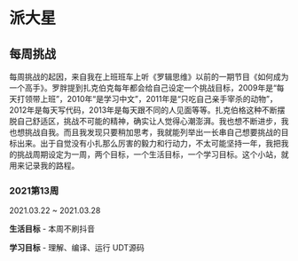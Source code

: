 # 派大星

## 每周挑战

每周挑战的起因，来自我在上班班车上听《罗辑思维》以前的一期节目《如何成为一个高手》。罗胖提到扎克伯克每年都会给自己设定一个挑战目标，2009年是“每天打领带上班”，2010年“是学习中文”，2011年是“只吃自己亲手宰杀的动物”，2012年是每天写代码，2013年是每天跟不同的人见面等等。扎克伯格这种不断摆脱自己舒适区，挑战不可能的精神，确实让人觉得心潮澎湃。我也想不断进步，我也想挑战自我。而且我发现只要稍加思考，我就能列举出一长串自己想要挑战的目标出来。出于自觉没有小扎那么厉害的毅力和行动力，不太可能坚持一年，我把我的挑战周期设定为一周，两个目标，一个生活目标，一个学习目标。这个小站，就用来记录我的路程。

### 2021第13周

2021.03.22 ~ 2021.03.28 

**生活目标** - 本周不刷抖音

**学习目标** - 理解、编译、运行 UDT源码

